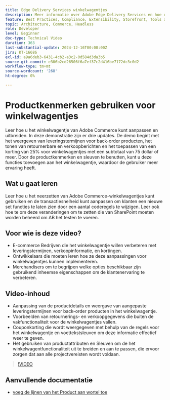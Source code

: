 ```yaml
---
title: Edge Delivery Services winkelwagentjes
description: Meer informatie over Adobe Edge Delivery Services en hoe u productkenmerken kunt gebruiken om nieuwe informatie voor winkelwagentjes weer te geven.
feature: Best Practices, Compliance, Extensibility, Storefront, Tools and External Services
topic: Architecture, Commerce, Headless
role: Developer
level: Beginner
doc-type: Technical Video
duration: 363
last-substantial-update: 2024-12-16T00:00:00Z
jira: KT-16686
exl-id: a9a6deb3-6431-4cb2-a3c2-0d584d3da3b5
source-git-commit: e306b2cd26506f6a7ef37c2d416be7172dc3c0d2
workflow-type: tm+mt
source-wordcount: '268'
ht-degree: 0%

---
```


# Productkenmerken gebruiken voor winkelwagentjes

Leer hoe u het winkelwagentje van Adobe Commerce kunt aanpassen en uitbreiden. In deze demonstratie zijn er drie updates.  De demo begint met het weergeven van leveringstermijnen voor back-order producten, het tonen van retournerbare en verkoopberichten en het toepassen van een korting van 25% voor winkelwagentjes met een subtotaal van 75 dollar of meer. Door de productkenmerken en sleuven te benutten, kunt u deze functies toevoegen aan het winkelwagentje, waardoor de gebruiker meer ervaring heeft.

## Wat u gaat leren

Leer hoe u het neerzetten van Adobe Commerce-winkelwagentjes kunt gebruiken en de transactiesnelheid kunt aanpassen om klanten een nieuwe set functies te laten zien door een aantal coderegels te wijzigen.  Leer ook hoe te om deze veranderingen om te zetten die van SharePoint moeten worden beheerd om AB het testen te voeren.

## Voor wie is deze video?

* E-commerce Bedrijven die het winkelwagentje willen verbeteren met leveringstermijnen, verkoopinformatie, en kortingen.
* Ontwikkelaars die moeten leren hoe ze deze aanpassingen voor winkelwagentjes kunnen implementeren.
* Merchandisers om te begrijpen welke opties beschikbaar zijn gebruikend inheemse eigenschappen om de klantenervaring te verbeteren.

## Video-inhoud

* Aanpassing van de productdetails en weergave van aangepaste leveringstermijnen voor back-order producten in het winkelwagentje.
* Voorbeelden van retournerings- en verkoopgegevens die buiten de vakfunctionaliteit voor de winkelwagentjes vallen.
* Couponkorting die wordt weergegeven met behulp van de regels voor het winkelwagentje en voettekstsleuven om deze informatie effectief weer te geven.
* Het gebruiken van productattributen en Sleuven om de het winkelwagentfunctionaliteit uit te breiden en aan te passen, die ervoor zorgen dat aan alle projectvereisten wordt voldaan.

>[!VIDEO](https://video.tv.adobe.com/v/3441122?learn=on&captions=dut)


## Aanvullende documentatie

* [ voeg de lijnen van het Product aan wortel toe ](https://experienceleague.adobe.com/developer/commerce/storefront/dropins/cart/tutorials/add-product-lines-to-cart-summary/?lang=nl-NL)